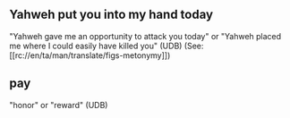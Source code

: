 ## Yahweh put you into my hand today ##

"Yahweh gave me an opportunity to attack you today" or "Yahweh placed me where I could easily have killed you" (UDB) (See: [[rc://en/ta/man/translate/figs-metonymy]])

## pay ##

"honor" or "reward" (UDB)